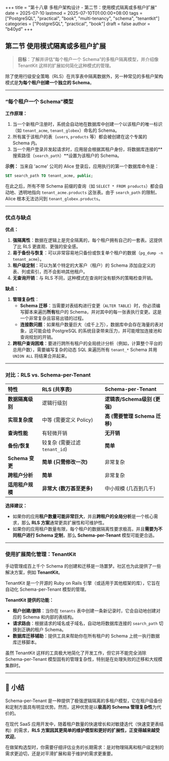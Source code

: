 +++
title = "第十八章 多租户架构设计 - 第二节：使用模式隔离或多租户扩展"
date = 2025-07-10
lastmod = 2025-07-10T01:00:00+08:00
tags = ["PostgreSQL", "practical", "book", "multi-tenancy", "schema", "tenantkit"]
categories = ["PostgreSQL", "practical", "book"]
draft = false
author = "b40yd"
+++

## 第二节 使用模式隔离或多租户扩展

> **目标**：了解并评估“每个租户一个 Schema”的多租户隔离模型，并介绍像 TenantKit 这样的扩展如何简化这种模式的管理。

除了使用行级安全策略（RLS）在共享表中隔离数据外，另一种常见的多租户架构模式是**为每个租户创建一个独立的 Schema**。

---

### “每个租户一个 Schema”模型

**工作原理：**
1.  当一个新租户注册时，系统会自动地在数据库中创建一个以该租户的唯一标识（如 `tenant_acme`, `tenant_globex`）命名的 Schema。
2.  所有属于该租户的表（`users`, `products` 等）都会被创建在这个专属的 Schema 内。
3.  当一个用户登录并发起请求时，应用层会根据其租户身份，将数据库连接的**搜索路径（`search_path`）**设置为该租户的 Schema。

**示例：**
当来自 'acme' 公司的 Alice 登录后，应用执行的第一个数据库命令是：
```sql
SET search_path TO tenant_acme, public;
```
在此之后，所有不带 Schema 前缀的查询（如 `SELECT * FROM products`）都会自动地、透明地指向 `tenant_acme.products` 这张表。由于 `search_path` 的限制，Alice 根本无法访问到 `tenant_globex.products`。

---

### 优点与缺点

**优点：**
1.  **强隔离性**：数据在逻辑上是完全隔离的，每个租户拥有自己的一套表。这提供了比 RLS 更直观、更强的安全感。
2.  **易于备份与恢复**：可以非常容易地只备份或恢复单个租户的数据（`pg_dump -n tenant_acme`）。
3.  **租户级定制**：可以为某个特定的大客户（租户）的 Schema 添加自定义的表、列或索引，而不会影响其他租户。
4.  **无查询开销**：与 RLS 不同，这种模式在查询时没有额外的策略检查开销。

**缺点：**
1.  **管理复杂性**：
    -   **Schema 迁移**：当需要对表结构进行变更（`ALTER TABLE`）时，你必须编写脚本来遍历**所有**租户的 Schema，并对其中的每一张表执行变更。这是一个非常复杂且容易出错的过程。
    -   **连接数问题**：如果租户数量巨大（成千上万），数据库中会存在海量的表对象，这可能会给 PostgreSQL 的系统目录带来压力，并可能增加连接池和查询规划的开销。
2.  **跨租户查询困难**：要进行跨所有租户的全局统计分析（例如，计算整个平台的总用户数），需要编写复杂的动态 SQL 来遍历所有 `tenant_*` Schema 并用 `UNION ALL` 将结果合并起来。

---

### 对比：RLS vs. Schema-per-Tenant

| 特性 | RLS (共享表) | Schema-per-Tenant |
| :--- | :--- | :--- |
| **数据隔离级别** | 逻辑行级别 | **逻辑表/Schema级别 (更强)** |
| **实现复杂度** | 中等 (需要定义 Policy) | **高 (需要管理 Schema 迁移)** |
| **查询性能** | 有轻微开销 | **无开销** |
| **备份/恢复** | 较复杂 (需要过滤 `tenant_id`) | **简单** |
| **Schema 变更** | **简单 (只需修改一次)** | 非常复杂 |
| **跨租户分析** | **简单** | 非常复杂 |
| **适用租户规模** | **非常大 (数万甚至更多)** | 中小规模 (几百到几千) |

**选择建议：**
-   如果你的应用**租户数量可能非常巨大**，并且**跨租户的全局分析**是一个核心需求，那么 **RLS 方案**通常更具扩展性和可维护性。
-   如果你的应用租户数量有限，每个租户的数据隔离性要求极高，并且**需要为不同租户进行 Schema 定制**，那么 **Schema-per-Tenant** 模型可能更合适。

---

### 使用扩展简化管理：TenantKit

手动管理成百上千个 Schema 的创建和迁移是一场噩梦。社区也为此提供了一些解决方案，例如 **TenantKit**。

TenantKit 是一个开源的 Ruby on Rails 引擎（或适用于其他框架的库），它旨在自动化 Schema-per-Tenant 模型的管理。

**TenantKit 提供的功能：**
-   **租户创建/删除**：当你在 `tenants` 表中创建一条新记录时，它会自动地创建对应的 Schema 和内部的表结构。
-   **请求路由**：根据请求的域名或子域名，自动地将数据库连接的 `search_path` 切换到正确的租户 Schema。
-   **数据库迁移辅助**：提供工具来帮助你在所有租户的 Schema 上统一执行数据库迁移脚本。

虽然 TenantKit 这样的工具极大地简化了开发工作，但它并不能完全消除 Schema-per-Tenant 模型固有的管理复杂性，特别是在处理失败的迁移和大规模集群时。

---

## 📌 小结

Schema-per-Tenant 是一种提供了极强逻辑隔离的多租户模型，它在租户级备份和定制方面具有明显优势。然而，这种优势是以**极高的 Schema 管理复杂性**为代价的。

在现代 SaaS 应用开发中，随着租户数量的快速增长和对敏捷迭代（快速变更表结构）的需求，**RLS 方案因其更简单的维护模型和更好的扩展性，正变得越来越受欢迎**。

在做架构选型时，你需要仔细评估业务的长期需求：是对物理隔离和租户级定制的需求更迫切，还是对平滑扩展和易于维护的需求更重要。
